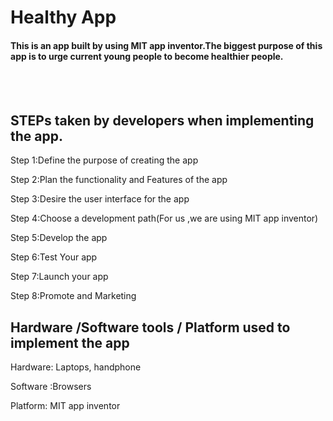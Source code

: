 # **Healthy App**
#### This is an app built by using MIT app inventor.The biggest purpose of this app is to urge current young people to become healthier people.

<br>
<br>

## STEPs taken by developers when implementing the app.
  
Step 1:Define the purpose of creating the app
  
Step 2:Plan the functionality and Features of the app

Step 3:Desire the user interface for the app

Step 4:Choose a development path(For us ,we are using MIT app inventor)

Step 5:Develop the app

Step 6:Test Your app

Step 7:Launch your app

Step 8:Promote and Marketing


## Hardware /Software tools / Platform used to implement the app

Hardware: Laptops, handphone

Software :Browsers 

Platform: MIT app inventor
